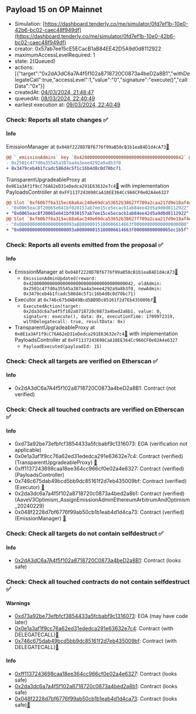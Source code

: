## Payload 15 on OP Mainnet

- Simulation: [https://dashboard.tenderly.co/me/simulator/0fd7ef1b-10e0-42b6-bc02-caec48f949df](https://dashboard.tenderly.co/me/simulator/0fd7ef1b-10e0-42b6-bc02-caec48f949df)
- creator: 0x57ab7ee15cE5ECacB1aB84EE42D5A9d0d8112922
- maximumAccessLevelRequired: 1
- state: 2(Queued)
- actions: [{"target":"0x2dA3dC6a7A4f5f102a8718720C0873a4beD2a8B1","withDelegateCall":true,"accessLevel":1,"value":"0","signature":"execute()","callData":"0x"}]
- createdAt: [04/03/2024, 21:48:47](https://optimistic.etherscan.io/tx/0x8c21beae8904fdcb874b01a6eeeb0a574e2f4a9b8f9b704d1ab2180cde4f089c)
- queuedAt: [08/03/2024, 22:40:49](https://optimistic.etherscan.io/tx/0xa42b99afa981cc25314cb8aa7a6f8e653843c21bd4b683e573ca043f14b9b378)
- earliest execution at: [09/03/2024, 22:40:49](https://www.epochconverter.com/countdown?q=1710024049)

### Check: Reports all state changes :white_check_mark:

#### Info


EmissionManager at `0x048f2228D7Bf6776f99aB50cB1b1eaB4D1d4cA73`[:ghost:](https://github.com/bgd-labs/aave-address-book "AaveV3Optimism.EMISSION_MANAGER")
```diff
@@ `_emissionAdmins` key `0x4200000000000000000000000000000000000042` @@
- 0x2501c477d0a35545a387aa4a3eee4292a9a8b3f0
+ 0x3479ceb4b1fcadc586d4c5f1c16b4d8c0d70bc71

```

TransparentUpgradeableProxy at `0x0E1a3Af1f9cC76A62eD31eDedca291E63632e7c4`[:ghost:](https://github.com/bgd-labs/aave-address-book "GovernanceV3Optimism.PAYLOADS_CONTROLLER") with implementation PayloadsController at `0xFF1137243698CaA18EE364Cc966CF0e02A4e6327`
```diff
@@ Slot `0xf60b7f6a315ec68a6ac240e69dca53652b38627f709a2caa217d9e18af4d7a60` @@
- "0x0065eac8f20065e641bf020157ab7ee15ce5ecacb1ab84ee42d5a9d0d8112922"
+ "0x0065eac8f20065e641bf030157ab7ee15ce5ecacb1ab84ee42d5a9d0d8112922"
@@ Slot `0xf60b7f6a315ec68a6ac240e69dca53652b38627f709a2caa217d9e18af4d7a61` @@
- "0x000000000000000000093a800000015180006614663f00000000000000000000"
+ "0x000000000000000000093a800000015180006614663f00000000000065ec1b5f"
```


### Check: Reports all events emitted from the proposal :white_check_mark:

#### Info

- EmissionManager at `0x048f2228D7Bf6776f99aB50cB1b1eaB4D1d4cA73`[:ghost:](https://github.com/bgd-labs/aave-address-book "AaveV3Optimism.EMISSION_MANAGER")
  - `EmissionAdminUpdated(reward: 0x4200000000000000000000000000000000000042, oldAdmin: 0x2501c477d0a35545a387aa4a3eee4292a9a8b3f0, newAdmin: 0x3479ceb4b1fcadc586d4c5f1c16b4d8c0d70bc71)`
- Executor at `0x746c675dAB49Bcd5BB9Dc85161f2d7Eb435009bf`[:ghost:](https://github.com/bgd-labs/aave-address-book "AaveV3Optimism.ACL_ADMIN, GovernanceV3Optimism.EXECUTOR_LVL_1")
  - `ExecutedAction(target: 0x2da3dc6a7a4f5f102a8718720c0873a4bed2a8b1, value: 0, signature: execute(), data: 0x, executionTime: 1709972319, withDelegatecall: true, resultData: 0x)`
- TransparentUpgradeableProxy at `0x0E1a3Af1f9cC76A62eD31eDedca291E63632e7c4`[:ghost:](https://github.com/bgd-labs/aave-address-book "GovernanceV3Optimism.PAYLOADS_CONTROLLER") with implementation PayloadsController at `0xFF1137243698CaA18EE364Cc966CF0e02A4e6327`
  - `PayloadExecuted(payloadId: 15)`

### Check: Check all targets are verified on Etherscan :white_check_mark:

#### Info

- 0x2dA3dC6a7A4f5f102a8718720C0873a4beD2a8B1: Contract (not verified) 

### Check: Check all touched contracts are verified on Etherscan :white_check_mark:

#### Info

- 0xd73a92be73efbfcf3854433a5fcbabf9c1316073: EOA (verification not applicable)
- 0x0e1a3af1f9cc76a62ed31ededca291e63632e7c4: Contract (verified) (TransparentUpgradeableProxy) [:ghost:](https://github.com/bgd-labs/aave-address-book "GovernanceV3Optimism.PAYLOADS_CONTROLLER")
- 0xff1137243698caa18ee364cc966cf0e02a4e6327: Contract (verified) (PayloadsController) 
- 0x746c675dab49bcd5bb9dc85161f2d7eb435009bf: Contract (verified) (Executor) [:ghost:](https://github.com/bgd-labs/aave-address-book "AaveV3Optimism.ACL_ADMIN, GovernanceV3Optimism.EXECUTOR_LVL_1")
- 0x2da3dc6a7a4f5f102a8718720c0873a4bed2a8b1: Contract (verified) (AaveV3Optimism_AssignEmissionAdminEthereumArbitrumAndOptimism_20240229) 
- 0x048f2228d7bf6776f99ab50cb1b1eab4d1d4ca73: Contract (verified) (EmissionManager) [:ghost:](https://github.com/bgd-labs/aave-address-book "AaveV3Optimism.EMISSION_MANAGER")

### Check: Check all targets do not contain selfdestruct :white_check_mark:

#### Info

- [0x2dA3dC6a7A4f5f102a8718720C0873a4beD2a8B1](https://optimistic.etherscan.io/address/0x2dA3dC6a7A4f5f102a8718720C0873a4beD2a8B1): Contract (looks safe)

### Check: Check all touched contracts do not contain selfdestruct :white_check_mark:

#### Warnings

- [0xd73a92be73efbfcf3854433a5fcbabf9c1316073](https://optimistic.etherscan.io/address/0xd73a92be73efbfcf3854433a5fcbabf9c1316073): EOA (may have code later)
- [0x0e1a3af1f9cc76a62ed31ededca291e63632e7c4](https://optimistic.etherscan.io/address/0x0e1a3af1f9cc76a62ed31ededca291e63632e7c4): Contract (with DELEGATECALL)[:ghost:](https://github.com/bgd-labs/aave-address-book "GovernanceV3Optimism.PAYLOADS_CONTROLLER")
- [0x746c675dab49bcd5bb9dc85161f2d7eb435009bf](https://optimistic.etherscan.io/address/0x746c675dab49bcd5bb9dc85161f2d7eb435009bf): Contract (with DELEGATECALL)[:ghost:](https://github.com/bgd-labs/aave-address-book "AaveV3Optimism.ACL_ADMIN, GovernanceV3Optimism.EXECUTOR_LVL_1")

#### Info

- [0xff1137243698caa18ee364cc966cf0e02a4e6327](https://optimistic.etherscan.io/address/0xff1137243698caa18ee364cc966cf0e02a4e6327): Contract (looks safe)
- [0x2da3dc6a7a4f5f102a8718720c0873a4bed2a8b1](https://optimistic.etherscan.io/address/0x2da3dc6a7a4f5f102a8718720c0873a4bed2a8b1): Contract (looks safe)
- [0x048f2228d7bf6776f99ab50cb1b1eab4d1d4ca73](https://optimistic.etherscan.io/address/0x048f2228d7bf6776f99ab50cb1b1eab4d1d4ca73): Contract (looks safe)[:ghost:](https://github.com/bgd-labs/aave-address-book "AaveV3Optimism.EMISSION_MANAGER")

